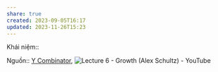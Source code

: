 ```yaml
---
share: true
created: 2023-09-05T16:17
updated: 2023-11-26T15:23
---
```


Khái niệm:: 

Nguồn:: [Y Combinator](../../../../%CE%9E%20Ngu%E1%BB%93n/Y%20Combinator.md), ![Lecture 6 - Growth (Alex Schultz) - YouTube](https://www.youtube.com/watch?v=n_yHZ_vKjno)